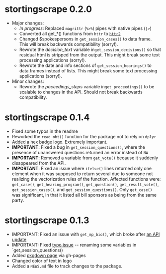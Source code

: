 # stortingscrape 0.2.0

- Major changes:
    * *In progress*: Replaced `magrittr` (`%>%`) pipes with native pipes (`|>`)
    * Converted all get_*() functions from `httr` to [`httr2`](https://httr2.r-lib.org/)
    * Changed $spokespersons in `get_session_cases()` to data frame. This will break backwards compatibility (sorry!).
    * Rewrote the *decision_text* variable in`get_session_decisions()` so that residual html is stripped from the output. This might break some text processing applications (sorry!).
    * Rewrote the date and info sections of `get_session_hearings()` to data.frames instead of lists. This might break some text processing applications (sorry!).
- Minor changes:
    * Rewrote the *poceedings_steps* variable in`get_proceedings()` to be scalable to changes in the API. Should not break backwards compatibility.

# stortingscrape 0.1.4

* Fixed some typos in the readme
* Reworked the `read_obt()` function for the package not to rely on `dplyr`
* Added a hex badge logo. Extremely important.
* **IMPORTANT**: Fixed a bug in `get_session_questions()`, where the presence of unanswered questions returned an error instead of `NA`
* **IMPORTANT**: Removed a variable from `get_vote()` because it suddenly disappeared from the API.
* **IMPORTANT**: Fixed an issue where `ifelse()` lines returned only one element when it was supposed to return several due to someone not realizing the vectorization rules of the function. Affected functions were: `get_case()`, `get_hearing_program()`, `get_question()`, `get_result_vote()`, `get_session_cases()`, and `get_session_questions()`. Only `get_case()` was significant, in that it listed all bill sponsors as being from the same party.

# stortingscrape 0.1.3

* IMPORTANT: Fixed an issue with `get_mp_bio()`, which broke after [an API update](https://data.stortinget.no/nyhetsoversikt/endringer-i-biografidata/).
* IMPORTANT: Fixed [typo issue](https://github.com/martigso/stortingscrape/issues/3) -- renaming some variables in `get_session_questions()
* Added [pkgdown page](https://martigso.github.io/stortingscrape/) via gh-pages 
* Changed color of text in logo
* Added a `NEWS.md` file to track changes to the package.
